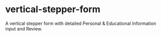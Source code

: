 # vertical-stepper-form
A vertical stepper form with detailed Personal &amp; Educational Information input and Review.
